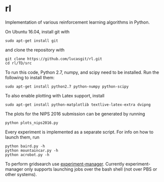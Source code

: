 # rl

Implementation of various reinforcement learning algorithms in Python.

On Ubuntu 16.04, install git with
	
	sudo apt-get install git

and clone the repository with

	git clone https://github.com/lucasgit/rl.git
	cd rl/TD/src

To run this code, Python 2.7, numpy, and scipy need to be installed. Run the following to install them:

	sudo apt-get install python2.7 python-numpy python-scipy 

To also enable plotting with Latex support, install

	sudo apt-get install python-matplotlib textlive-latex-extra dvipng

The plots for the NIPS 2016 submission can be generated by running

	python plots_nips2016.py

Every experiment is implemented as a separate script. For info on how to launch them, run

	python baird.py -h
	python mountaincar.py -h
	python acrobot.py -h

To perform gridsearch use [experiment-manager](https://github.com/lucasgit/experiment-manager.git). Currently experiment-manager only supports launching jobs over the bash shell (not over PBS or other systems).
